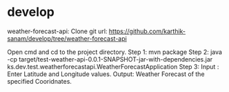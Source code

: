 # develop

weather-forecast-api:
Clone git url: https://github.com/karthik-sanam/develop/tree/weather-forecast-api

Open cmd and cd to the project directory.
Step 1: mvn package
Step 2: java -cp target/test-weather-api-0.0.1-SNAPSHOT-jar-with-dependencies.jar ks.dev.test.weatherforecastapi.WeatherForecastApplication
Step 3: Input : Enter Latitude and Longitude values.
        Output: Weather Forecast of the specified Cooridnates.
